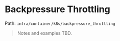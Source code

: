 # Backpressure Throttling

Path: `infra/container/k8s/backpressure_throttling`

> Notes and examples TBD.

